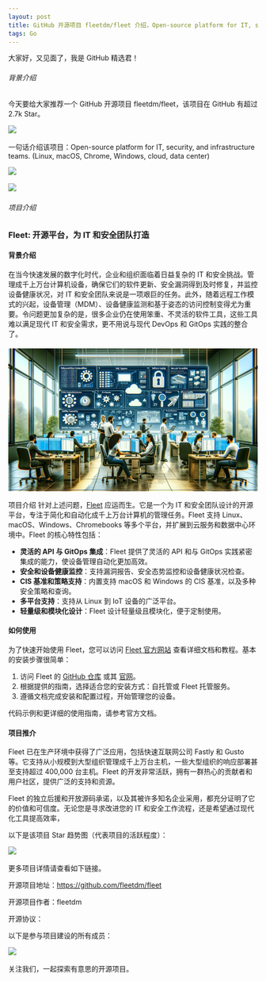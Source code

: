 ```yaml
---
layout: post
title: GitHub 开源项目 fleetdm/fleet 介绍，Open-source platform for IT, security, and infrastructure teams. (Linux, macOS, Chrome, Windows, cloud, data center)
tags: Go
---
```


大家好，又见面了，我是 GitHub 精选君！

###### 背景介绍

今天要给大家推荐一个 GitHub 开源项目 fleetdm/fleet，该项目在 GitHub 有超过 2.7k Star。

![](https://stats.deeptrain.net/repo/fleetdm/fleet/?theme=light)

一句话介绍该项目：Open-source platform for IT, security, and infrastructure teams. (Linux, macOS, Chrome, Windows, cloud, data center)




![](https://user-images.githubusercontent.com/618009/103300491-9197e280-49c4-11eb-8677-6b41027be800.png)

![](https://github.com/fleetdm/fleet/assets/618009/f835ec29-1cb9-49ba-a0f3-395ffd9d5c9f)


###### 项目介绍

### Fleet: 开源平台，为 IT 和安全团队打造

#### 背景介绍
在当今快速发展的数字化时代，企业和组织面临着日益复杂的 IT 和安全挑战。管理成千上万台计算机设备，确保它们的软件更新、安全漏洞得到及时修复，并监控设备健康状况，对 IT 和安全团队来说是一项艰巨的任务。此外，随着远程工作模式的兴起，设备管理（MDM）、设备健康监测和基于姿态的访问控制变得尤为重要。令问题更加复杂的是，很多企业仍在使用笨重、不灵活的软件工具，这些工具难以满足现代 IT 和安全需求，更不用说与现代 DevOps 和 GitOps 实践的整合了。

#### 

![](https://raw.githubusercontent.com/ZhuPeng/pic/master/mac/compress_tmp-dd98d3b5ffee86cee55d13f8390d9a33.png)

项目介绍
针对上述问题，[Fleet](https://github.com/fleetdm/fleet) 应运而生。它是一个为 IT 和安全团队设计的开源平台，专注于简化和自动化成千上万台计算机的管理任务。Fleet 支持 Linux、macOS、Windows、Chromebooks 等多个平台，并扩展到云服务和数据中心环境中。Fleet 的核心特性包括：

- **灵活的 API 与 GitOps 集成**：Fleet 提供了灵活的 API 和与 GitOps 实践紧密集成的能力，使设备管理自动化更加高效。
- **安全和设备健康监控**：支持漏洞报告、安全态势监控和设备健康状况检查。
- **CIS 基准和策略支持**：内置支持 macOS 和 Windows 的 CIS 基准，以及多种安全策略和查询。
- **多平台支持**：支持从 Linux 到 IoT 设备的广泛平台。
- **轻量级和模块化设计**：Fleet 设计轻量级且模块化，便于定制使用。

#### 如何使用
为了快速开始使用 Fleet，您可以访问 [Fleet 官方网站](https://fleetdm.com) 查看详细文档和教程。基本的安装步骤很简单：

1. 访问 Fleet 的 [GitHub 仓库](https://github.com/fleetdm/fleet) 或其 [官网](https://fleetdm.com/docs/get-started/tutorials-and-guides)。
2. 根据提供的指南，选择适合您的安装方式：自托管或 Fleet 托管服务。
3. 遵循文档完成安装和配置过程，开始管理您的设备。

代码示例和更详细的使用指南，请参考官方文档。

#### 项目推介
Fleet 已在生产环境中获得了广泛应用，包括快速互联网公司 Fastly 和 Gusto 等。它支持从小规模到大型组织管理成千上万台主机，一些大型组织的响应部署甚至支持超过 400,000 台主机。Fleet 的开发非常活跃，拥有一群热心的贡献者和用户社区，提供广泛的支持和资源。

Fleet 的独立后援和开放源码承诺，以及其被许多知名企业采用，都充分证明了它的价值和可信度。无论您是寻求改进您的 IT 和安全工作流程，还是希望通过现代化工具提高效率，

以下是该项目 Star 趋势图（代表项目的活跃程度）：

![](https://api.star-history.com/svg?repos=fleetdm/fleet&type=Timeline)

更多项目详情请查看如下链接。

开源项目地址：https://github.com/fleetdm/fleet 

开源项目作者：fleetdm

开源协议：

以下是参与项目建设的所有成员：

![](https://contrib.rocks/image?repo=fleetdm/fleet)

关注我们，一起探索有意思的开源项目。

